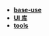 * [**base-use**](/Code%20Language/frontend/前端框架/Vue/base-use/README)  
* [**UI 库**](/Code%20Language/frontend/前端框架/Vue/UI%20库/README)  
* [**tools**](/Code%20Language/frontend/前端框架/Vue/tools/_navbar)  
